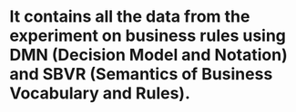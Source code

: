 # It contains all the data from the experiment on business rules using DMN (Decision Model and Notation) and SBVR (Semantics of Business Vocabulary and Rules).

